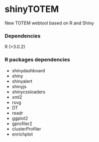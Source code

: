 # shinyTOTEM
New TOTEM webtool based on R and Shiny

### Dependencies
R (>3.0.2)

### R packages dependencies
- shinydashboard
- shiny
- shinyalert
- shinyjs
- shinycssloaders
- xml2
- rsvg
- DT
- readr
- ggplot2
- gprofiler2
- clusterProfiler
- enrichplot